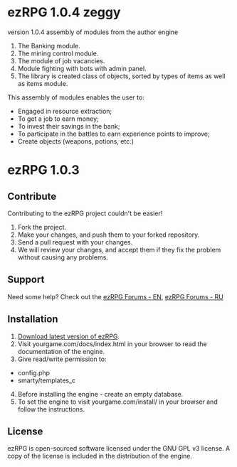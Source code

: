 ezRPG 1.0.4 zeggy 
=================
version 1.0.4 assembly of modules from the author engine

1. The Banking module.
2. The mining control module.
3. The module of job vacancies.
4. Module fighting with bots with admin panel.
5. The library is created class of objects, sorted by types of items as well as items module.

This assembly of modules enables the user to:
- Engaged in resource extraction;
- To get a job to earn money;
- To invest their savings in the bank;
- To participate in the battles to earn experience points to improve;
- Create objects (weapons, potions, etc.)

ezRPG 1.0.3
===========

## Contribute
Contributing to the ezRPG project couldn't be easier!

1. Fork the project.
2. Make your changes, and push them to your forked repository.
3. Send a pull request with your changes.
4. We will review your changes, and accept them if they fix the problem without causing any problems.

## Support
Need some help? Check out the [ezRPG Forums - EN](http://www.makewebgames.com/forumdisplay.php/328-ezRPG), [ezRPG Forums - RU](http://www.ugragames.ru/forums/)

## Installation

1. [Download latest version of ezRPG](https://github.com/EdwardBlack13/ezrpg-1.0.x.git).
2. Visit yourgame.com/docs/index.html in your browser to read the documentation of the engine.
3. Give read/write permission to:
  * config.php
  * smarty/templates_c
4. Before installing the engine - create an empty database.
5. To set the engine to visit yourgame.com/install/ in your browser and follow the instructions.

## License

ezRPG is open-sourced software licensed under the GNU GPL v3 license.
A copy of the license is included in the distribution of the engine.
